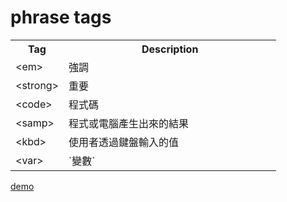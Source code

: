 # phrase tags

<table>
  <tbody><tr>
    <th style="width:15%">Tag</th>
    <th>Description</th>
  </tr>
  <tr>
    <td width="20%">&lt;em&gt;</td>
    <td width="80%">強調</td>
  </tr>
  <tr>
    <td>&lt;strong&gt;</td>
    <td>重要</td>
  </tr>
  <tr>
    <td>&lt;code&gt;</td>
    <td>程式碼</td>
  </tr>
  <tr>
    <td>&lt;samp&gt;</td>
    <td>程式或電腦產生出來的結果</td>
  </tr>
  <tr>
    <td>&lt;kbd&gt;</td>
    <td>使用者透過鍵盤輸入的值</td>
  </tr>
  <tr>
    <td>&lt;var&gt;</td>
    <td>`變數`</td>
  </tr>
  </tbody></table>

[demo](http://www.w3schools.com/tags/tryit.asp?filename=tryhtml_phrase_test)
